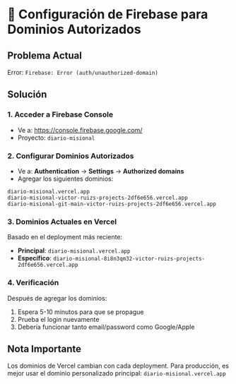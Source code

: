 # 🔧 Configuración de Firebase para Dominios Autorizados

## Problema Actual
Error: `Firebase: Error (auth/unauthorized-domain)`

## Solución

### 1. Acceder a Firebase Console
- Ve a: https://console.firebase.google.com/
- Proyecto: `diario-misional`

### 2. Configurar Dominios Autorizados
- Ve a: **Authentication** → **Settings** → **Authorized domains**
- Agregar los siguientes dominios:

```
diario-misional.vercel.app
diario-misional-victor-ruizs-projects-2df6e656.vercel.app
diario-misional-git-main-victor-ruizs-projects-2df6e656.vercel.app
```

### 3. Dominios Actuales en Vercel
Basado en el deployment más reciente:
- **Principal**: `diario-misional.vercel.app`
- **Específico**: `diario-misional-8i8n3qm32-victor-ruizs-projects-2df6e656.vercel.app`

### 4. Verificación
Después de agregar los dominios:
1. Espera 5-10 minutos para que se propague
2. Prueba el login nuevamente
3. Debería funcionar tanto email/password como Google/Apple

## Nota Importante
Los dominios de Vercel cambian con cada deployment. Para producción, es mejor usar el dominio personalizado principal: `diario-misional.vercel.app`
